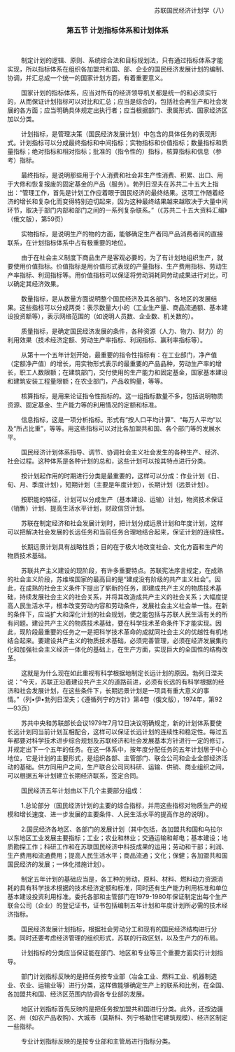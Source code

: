 <p align="right">苏联国民经济计划学（八）

### <p align="center">第五节 计划指标体系和计划体系

 

        制定计划的逻辑、原则、系统综合法和目标规划法，只有通过指标体系才能实现，所以指标体系在组织各加盟共和国、部、企业的国民经济发展计划的编制、协调，并汇总成一个统一的国家计划方面，有着重要意义。

        国家计划的指标体系，应当对所有的经济领导机关都是统一的和必须实行的，从而保证计划指标可以对比和汇总；应当是综合的，包括社会再生产和社会发展的各方面；应当明确具体规定出执行者；应当根据部门、隶属形式、国家经济区加以分类。

        计划指标，是管理决策（国民经济发展计划）中包含的具体任务的表现形式。计划指标可以分成最终指标和中间指标；实物指标和价值指标；数量指标和质量指标；绝对指标和相对指标；批准的（指令性的）指标，核算指标和信息（参考）指标。

        最终指标，是说明那些用于个人消费和社会非生产性消费、积累、出口、用于大修和恢复报废的固定基金的产品（服务）。勃列日涅夫在苏共二十五大上指出：“管理工作，首先是计划工作应着眼于国民经济的最终结果。这项工作随着经济的增长和复杂化而变得特别迫切起来，因为这种最终结果越来越取决于大量中间环节，取决于部门内部和部门之间的一系列复杂联系。”（《苏共二十五大资料汇编》（俄文版），第59页）

        实物指标，是说明生产的物的方面，能够确定生产者同产品消费者间的直接联系，在计划指标体系中占有极重要的地位。

        由于在社会主义制度下商品生产是客观必要的，为了有计划地组织生产，就要使用价值指标。价值指标是用价值形式表现的产量指标、生产费用指标、劳动生产率指标、利润指标等。用价值指标可以保证将劳动消耗同劳动成果进行对比，可以确定其经济效果。

        数量指标，是从数量方面说明整个国民经济及其各部门、各地区的发展结果。这些指标可以分成两类：表示数量大小的（工业生产量、商品流通额、基本建设投资额等），表示网络范围的（如说明人员数、企业数、机关数的）。

        质量指标，是确定国民经济发展的条件，各种资源（人力、物力、财力）的利用效果（技术经济定额、劳动生产率指标、利润指标、赢利率指标等）。

        从第十一个五年计划开始，最重要的指令性指标有：在工业部门，净产值（定额净产值）的增长，用实物形式表示的最重要的产品品种，劳动生产率的增长，职工人数限额；在建筑部门，交付使用的生产能力和固定基金，国家基本建设和建筑安装工程量限额；在农业部门，产品收购量，等等。

        核算指标，是用来论证指令性指标的。这一组指标数量不多，包括说明物质资源、固定基金、生产能力等的利用情况的定额和标准。

        信息指标，这是一项分析指标。形式有“按人口平均计算”、“每万人平均”以及“所占比重”，等等。用这些指标可以对比各加盟共和国、各个部门等的发展水平。

        国民经济计划体系指导、调节、协调社会主义社会发生的各种生产、经济、社会过程。这种体系是各种计划的总和，这些计划可以按其特点进行分类。

        按计划起作用的时期进行分类是最重要的，这样可以分成：作业计划《日、旬、月、季度计划），短期计划（主要是年度计划），长期计划（远景计划）。

        按职能的特征，计划可以分成生产（基本建设、运输）计划，物资技术保证（销售）计划、提高生活水平计划，财政信贷计划。

        苏联在制定经济和社会发展计划时，把计划分成远景计划和年度计划，这样可以把解决社会发展的长远任务和当前任务合理地结合起来，保证计划的连续性。

        长期远景计划具有战略性质；目的在于极大地改变社会、文化方面和生产的物质技术基础。

        苏联共产主义建设的现阶段，有许多重要特点。苏联宪法序言规定，在成熟的社会主义阶段，苏维埃国家的最高目的是“建成没有阶级的共产主义社会”。因此，在成熟的社会主义条件下提出了崭新的任务，即建成共产主义的物质技术基础，持续发展社会主义的社会关系，并将其改造成共产主义的社会关系；大幅度提高人民生活水平，根本改变劳动内容和劳动条件，发展社会主义社会单一性。在新的条件下，应当扩大和深化计划的社会规划，使之能包括与苏联人民生活有关的所有问题。建设共产主义的物质技术基础，要在科学技术革命条件下才能实现。因此，现阶段最重要的任务之一是把科学技术革命的成就同社会主义的优越性有机地结合起来。要建设共产主义的物质技术基础，必须完善管理，必须在经济发展集约化和加强社会主义经济一体化的基础上，在生产方面，实现巨大的全国性的结构改革。

        这就是为什么现在如此重视有科学根据地制定长远计划的原因。勃列日涅夫说：“今天，苏联正沿着建设共产主义的道路前进，必须有长远的有科学根据的经济和社会发展计划，在这些条件下，长期远景计划是一项具有重大意义的事情。”（列•伊•勃列日涅夫；《遵循列宁的方针》第4卷（俄文版），1974年，第92—93页）

        苏共中央和苏联部长会议1979年7月12日决议明确规定，新的计划体系要使长远计划同当前计划互相配合，这样可以保证长远计划的连续性和稳定性。每过五年都要对科学技术进步综合规划及苏联经济和社会发展基本方针进行一定的修订，并规定出下一个五年的任务。在这一体系中，按年度分配任务的五年计划居于中心地位，它是计划的主要形式，是组织各部、主管部门、联合公司和企业全部经济活动的基础。供方同用户之间，生产联合公司同科研、运输、供销、商业组织之间，可以根据五年计划建立长期经济联系，签定合同。

        国民经济五年计划由以下几个主要部分组成：

        1.总论部分（国民经济计划的主要的综合指标，并用这些指标对物质生产的规模和增长速度、进一步发展的主要条件、人民生活水平的提高作总的说明）。

        2.国民经济各地区、各部门的发展计划（其中包括，各加盟共和国和乌拉尔以东地区工业发展主要指标；工业；农业和林业；交通运输和邮电；基本建设；地质勘探工作；科研工作和在苏联国民经济中科技成果的运用；劳动和干部；利润、生产费用和流通费用；提高人民生活水平；商品流通；文化；保健；各加盟共和国国民经济的发展；一体化措施计划）。

        制定五年计划的基础应当是，各工种的劳动，原料、材料、燃料动力资源消耗的具有科学技术根据的技术经济定额和标准，同时还有生产能力利用标准和单位基本建设投资利用标准。委托各部和主管部门在1979-1980年保证制定出每个生产联合公司（企业）的登记证书，证书包括编制五年计划和年度计划所必需的技术经济指标。

        国民经济发展计划指标，根据社会劳动分工和现有的国民经济结构进行分类。同时还要考虑经济管理的组织形式，苏联的行政区划，以及生产力的布局。

        计划指标的分类应当保证能在部门、地区和专业等三个重要方面实行计划指导。

        部门计划指标反映的是把任务按专业部（冶金工业、燃料工业、机器制造业、农业、运输业等）进行分类，这样做能够确定生产上的联系和比例，在全国、各加盟共和国、经济区范围内协调各专业部的发展。

        地区计划指标首先反映的是把任务按加盟共和国进行分类。此外，还按边疆区、州（如农产品收购）、大城市（莫斯科、列宁格勒住宅建筑规模）、经济区制定一些指标。

        专业计划指标反映的是按专业部和主管局进行指标分类。